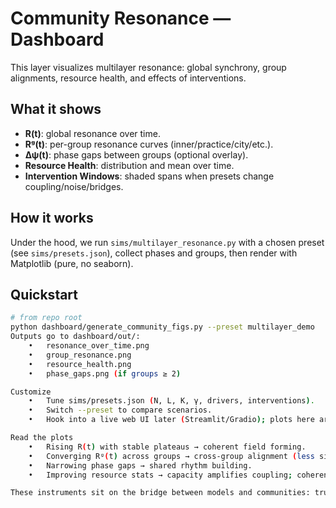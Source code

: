 # Community Resonance — Dashboard

This layer visualizes multilayer resonance: global synchrony, group alignments, resource health, and effects of interventions.

## What it shows
- **R(t)**: global resonance over time.
- **Rᵍ(t)**: per-group resonance curves (inner/practice/city/etc.).
- **Δψ(t)**: phase gaps between groups (optional overlay).
- **Resource Health**: distribution and mean over time.
- **Intervention Windows**: shaded spans when presets change coupling/noise/bridges.

## How it works
Under the hood, we run `sims/multilayer_resonance.py` with a chosen preset (see `sims/presets.json`), collect phases and groups, then render with Matplotlib (pure, no seaborn).

## Quickstart
```bash
# from repo root
python dashboard/generate_community_figs.py --preset multilayer_demo
Outputs go to dashboard/out/:
	•	resonance_over_time.png
	•	group_resonance.png
	•	resource_health.png
	•	phase_gaps.png (if groups ≥ 2)

Customize
	•	Tune sims/presets.json (N, L, K, γ, drivers, interventions).
	•	Switch --preset to compare scenarios.
	•	Hook into a live web UI later (Streamlit/Gradio); plots here are portable PNGs.

Read the plots
	•	Rising R(t) with stable plateaus → coherent field forming.
	•	Converging Rᵍ(t) across groups → cross-group alignment (less siloing).
	•	Narrowing phase gaps → shared rhythm building.
	•	Improving resource stats → capacity amplifies coupling; coherence sustains capacity.

These instruments sit on the bridge between models and communities: truthful measurements, legible change.
